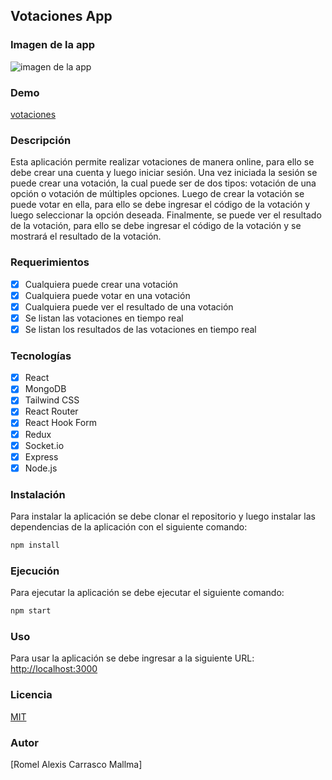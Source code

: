 <!-- descripción de mi app de votaciones -->

## Votaciones App

### Imagen de la app

![imagen de la app](https://media.discordapp.net/attachments/839620709517230081/1025257609726537828/unknown.png?width=713&height=387)

### Demo

[votaciones](https://votation-frontend.vercel.app/)

### Descripción

Esta aplicación permite realizar votaciones de manera online, para ello se debe crear una cuenta y luego iniciar sesión. Una vez iniciada la sesión se puede crear una votación, la cual puede ser de dos tipos: votación de una opción o votación de múltiples opciones. Luego de crear la votación se puede votar en ella, para ello se debe ingresar el código de la votación y luego seleccionar la opción deseada. Finalmente, se puede ver el resultado de la votación, para ello se debe ingresar el código de la votación y se mostrará el resultado de la votación.

### Requerimientos

- [x] Cualquiera puede crear una votación
- [x] Cualquiera puede votar en una votación
- [x] Cualquiera puede ver el resultado de una votación
- [x] Se listan las votaciones en tiempo real
- [x] Se listan los resultados de las votaciones en tiempo real

### Tecnologías

- [x] React
- [x] MongoDB
- [x] Tailwind CSS
- [x] React Router
- [x] React Hook Form
- [x] Redux
- [x] Socket.io
- [x] Express
- [x] Node.js

### Instalación

Para instalar la aplicación se debe clonar el repositorio y luego instalar las dependencias de la aplicación con el siguiente comando:

```bash
npm install
```

### Ejecución

Para ejecutar la aplicación se debe ejecutar el siguiente comando:

```bash
npm start
```

### Uso

Para usar la aplicación se debe ingresar a la siguiente URL: [http://localhost:3000](http://localhost:3000)

### Licencia

[MIT](https://choosealicense.com/licenses/mit/)

### Autor

[Romel Alexis Carrasco Mallma]
